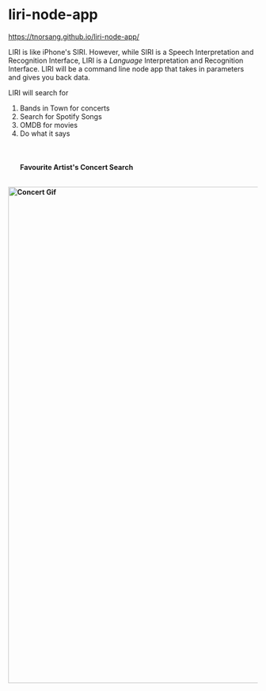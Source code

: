 # liri-node-app
https://tnorsang.github.io/liri-node-app/

LIRI is like iPhone's SIRI. However, while SIRI is a Speech Interpretation and Recognition Interface, LIRI is a _Language_ Interpretation and Recognition Interface. LIRI will be a command line node app that takes in parameters and gives you back data.

LIRI will search for 
1) Bands in Town for concerts
2) Search for Spotify Songs
3) OMDB for movies
4) Do what it says 
<br><br><br><br>
<b>  Favourite Artist's Concert Search <br><br>
<img src="https://media.giphy.com/media/9u4PAtVkBHgLCe7uWU/giphy.gif" alt="Concert Gif" width="1000px">




